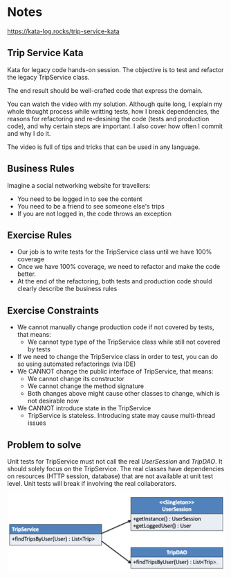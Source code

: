 # Notes

https://kata-log.rocks/trip-service-kata

## Trip Service Kata
Kata for legacy code hands-on session. The objective is to test and refactor the legacy TripService class.

The end result should be well-crafted code that express the domain.

You can watch the video with my solution. Although quite long, I explain my whole thought process while writting tests, how I break dependencies, the reasons for refactoring and re-desining the code (tests and production code), and why certain steps are important. I also cover how often I commit and why I do it.

The video is full of tips and tricks that can be used in any language.

## Business Rules

Imagine a social networking website for travellers:

* You need to be logged in to see the content
* You need to be a friend to see someone else's trips
* If you are not logged in, the code throws an exception

## Exercise Rules
* Our job is to write tests for the TripService class until we have 100% coverage
* Once we have 100% coverage, we need to refactor and make the code better.
* At the end of the refactoring, both tests and production code should clearly describe the business rules

## Exercise Constraints
* We cannot manually change production code if not covered by tests, that means:
  * We cannot type type of the TripService class while still not covered by tests
* If we need to change the TripService class in order to test, you can do so using automated refactorings (via IDE)
* We CANNOT change the public interface of TripService, that means:
  * We cannot change its constructor
  * We cannot change the method signature
  * Both changes above might cause other classes to change, which is not desirable now
* We CANNOT introduce state in the TripService
  * TripService is stateless. Introducing state may cause multi-thread issues

  
## Problem to solve
Unit tests for TripService must not call the real *UserSession* and *TripDAO*. It should solely focus on the TripService. The real classes have dependencies on resources (HTTP session, database) that are not available at unit test level. Unit tests will break if involving the real collaborators.

 ![alt text](image.png) 
